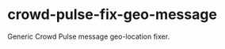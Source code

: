 crowd-pulse-fix-geo-message
===========================

Generic Crowd Pulse message geo-location fixer.
